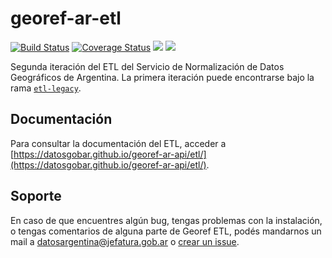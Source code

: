# georef-ar-etl
[![Build Status](https://travis-ci.org/datosgobar/georef-ar-etl.svg?branch=master)](https://travis-ci.org/datosgobar/georef-ar-etl)
[![Coverage Status](https://coveralls.io/repos/github/datosgobar/georef-ar-etl/badge.svg?branch=master)](https://coveralls.io/github/datosgobar/georef-ar-etl?branch=master)
![](https://img.shields.io/github/license/datosgobar/georef-ar-etl.svg)
![](https://img.shields.io/badge/python-3-blue.svg)

Segunda iteración del ETL del Servicio de Normalización de Datos Geográficos de Argentina. La primera iteración puede encontrarse bajo la rama [`etl-legacy`](https://github.com/datosgobar/georef-ar-etl/tree/etl-legacy).

## Documentación
Para consultar la documentación del ETL, acceder a [https://datosgobar.github.io/georef-ar-api/etl/](https://datosgobar.github.io/georef-ar-api/etl/).

## Soporte
En caso de que encuentres algún bug, tengas problemas con la instalación, o tengas comentarios de alguna parte de Georef ETL, podés mandarnos un mail a [datosargentina@jefatura.gob.ar](mailto:datosargentina@jefatura.gob.ar) o [crear un issue](https://github.com/datosgobar/georef-ar-etl/issues/new?title=Encontre-un-bug-en-georef-ar-etl).
